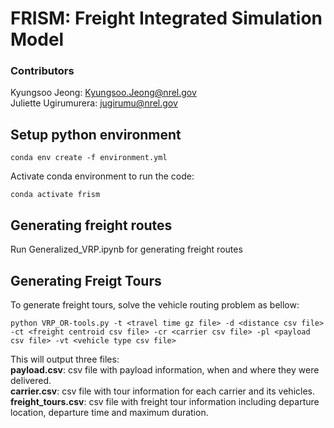 # FRISM: Freight Integrated Simulation Model
### Contributors
Kyungsoo Jeong: <Kyungsoo.Jeong@nrel.gov>
<br>
Juliette Ugirumurera: <jugirumu@nrel.gov>
<br>

## Setup python environment
```linux
conda env create -f environment.yml
```
Activate conda environment to run the code:
```linux
conda activate frism
```

## Generating freight routes
Run Generalized_VRP.ipynb for generating freight routes

## Generating Freigt Tours
To generate freight tours, solve the vehicle routing problem as bellow:
<br>
```
python VRP_OR-tools.py -t <travel time gz file> -d <distance csv file> -ct <freight centroid csv file> -cr <carrier csv file> -pl <payload csv file> -vt <vehicle type csv file> 
```

This will output three files:
<br>
**payload.csv**: csv file with payload information, when and where they were delivered.
<br>
**carrier.csv**: csv file with tour information for each carrier and its vehicles.
<br>
**freight_tours.csv**: csv file with freight tour information including departure location, departure time and maximum duration.
